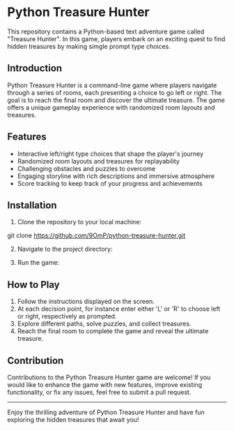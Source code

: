 # Python Treasure Hunter

This repository contains a Python-based text adventure game called "Treasure Hunter". In this game, players embark on an exciting quest to find hidden treasures by making simgle prompt type choices.

## Introduction

Python Treasure Hunter is a command-line game where players navigate through a series of rooms, each presenting a choice to go left or right. The goal is to reach the final room and discover the ultimate treasure. The game offers a unique gameplay experience with randomized room layouts and treasures.

## Features

- Interactive left/right type choices that shape the player's journey
- Randomized room layouts and treasures for replayability
- Challenging obstacles and puzzles to overcome
- Engaging storyline with rich descriptions and immersive atmosphere
- Score tracking to keep track of your progress and achievements

## Installation

1. Clone the repository to your local machine:

git clone https://github.com/9OmP/python-treasure-hunter.git

2. Navigate to the project directory:


3. Run the game:


## How to Play

1. Follow the instructions displayed on the screen.
2. At each decision point, for instance enter either 'L' or 'R' to choose left or right, respectively as prompted.
3. Explore different paths, solve puzzles, and collect treasures.
4. Reach the final room to complete the game and reveal the ultimate treasure.

## Contribution

Contributions to the Python Treasure Hunter game are welcome! If you would like to enhance the game with new features, improve existing functionality, or fix any issues, feel free to submit a pull request.


---

Enjoy the thrilling adventure of Python Treasure Hunter and have fun exploring the hidden treasures that await you!

